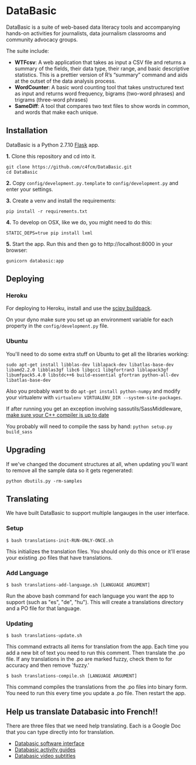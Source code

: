 DataBasic
=========

DataBasic is a suite of web-based data literacy tools and accompanying hands-on activities for journalists, data journalism classrooms and community advocacy groups.

The suite include:

* **WTFcsv**: A web application that takes as input a CSV file and returns a summary of the fields, their data type, their range, and basic descriptive statistics. This is a prettier version of R’s “summary” command and aids at the outset of the data analysis process.
* **WordCounter**: A basic word counting tool that takes unstructured text as input and returns word frequency, bigrams (two-word phrases) and trigrams (three-word phrases)
* **SameDiff**: A tool that compares two text files to show words in common, and words that make each unique.

Installation
------------

DataBasic is a Python 2.7.10 [Flask](https://github.com/mitsuhiko/flask) app.

**1.** Clone this repository and cd into it.
```
git clone https://github.com/c4fcm/DataBasic.git
cd DataBasic
```

**2.** Copy `config/development.py.template` to `config/development.py` and enter your settings.

**3.** Create a venv and install the requirements:
```
pip install -r requirements.txt
```

**4.** 
To develop on OSX, like we do, you might need to do this:
```
STATIC_DEPS=true pip install lxml
```

**5.** Start the app. Run this and then go to http://localhost:8000 in your browser:
```
gunicorn databasic:app
```

Deploying
---------

### Heroku

For deploying to Heroku, install and use the [scipy buildpack](https://github.com/thenovices/heroku-buildpack-scipy).

On your dyno make sure you set up an environment variable for each property in the `config/development.py` file.

### Ubuntu

You'll need to do some extra stuff on Ubuntu to get all the libraries working:

```
sudo apt-get install libblas-dev liblapack-dev libatlas-base-dev libamd2.2.0 libblas3gf libc6 libgcc1 libgfortran3 liblapack3gf libumfpack5.4.0 libstdc++6 build-essential gfortran python-all-dev libatlas-base-dev
```

Also you probably want to do `apt-get install python-numpy` and modify your virtualenv with `virtualenv VIRTUALENV_DIR --system-site-packages`.

If after running you get an exception involving sassutils/SassMiddleware, [make sure your C++ compiler is up to date](https://github.com/sass/libsass#readme)

You probably will need to compile the sass by hand: `python setup.py build_sass`

Upgrading
---------

If we've changed the document structures at all, when updating you'll want to remove all the 
sample data so it gets regenerated:

```
python dbutils.py -rm-samples
```

Translating
-----------

We have built DataBasic to support multiple langauges in the user interface.

### Setup
```
$ bash translations-init-RUN-ONLY-ONCE.sh
```
This initializes the translation files. You should only do this once or it'll erase your existing .po files that have translations.

### Add Language 
```
$ bash translations-add-language.sh [LANGUAGE ARGUMENT]
```
Run the above bash command for each language you want the app to support (such as "es", "de", "hu"). This will create a translations directory and a PO file for that language.

### Updating
```
$ bash translations-update.sh
```
This command extracts all items for translation from the app. Each time you add a new bit of text you need to run this comment. Then translate the .po file. If any translations in the .po are marked fuzzy, check them to for accuracy and then remove 'fuzzy.'
```
$ bash translations-compile.sh [LANGUAGE ARGUMENT]
```
This command compiles the translations from the .po files into binary form. You need to run this every time you update a .po file. Then restart the app.

Help us translate Databasic into French!!
-----------

There are three files that we need help translating. Each is a Google Doc that you can type directly into for translation.
- [Databasic software interface](https://docs.google.com/document/d/1J1UCN-UlrydKebdd6TAvR8sIbsyxeVcDfpgYiW0Fq9E/edit)
- [Databasic activity guides](https://docs.google.com/document/d/1gy81vilACpDDqF2a6JEniQxB82mNMu-eWe8Za0sBoMQ/edit#) 
- [Databasic video subtitles](https://docs.google.com/document/d/1ctTQxhkHCtEnRVMHpSs455e1yVXy_p9NuWJ6S6JKFcc/edit)
